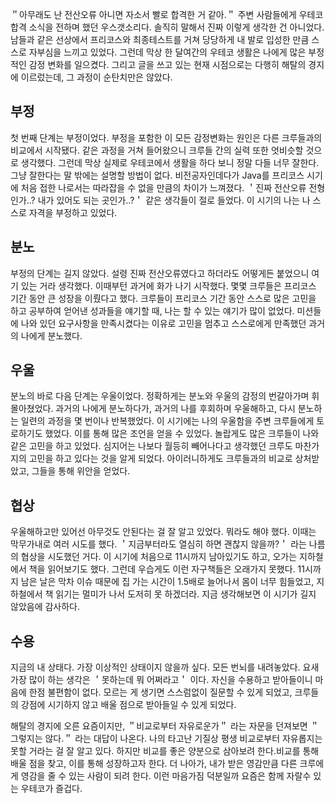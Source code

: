 
＂아무래도 난 전산오류 아니면 자소서 빨로 합격한 거 같아.＂ 주변 사람들에게 우테코 합격 소식을 전하며 했던 우스갯소리다. 
솔직히 말해서 진짜 이렇게 생각한 건 아니었다. 남들과 같은 선상에서 프리코스와 최종테스트를 거쳐 당당하게 내 발로 입성한 만큼 스스로 자부심을 느끼고 있었다. 
그런데 막상 한 달여간의 우테코 생활은 나에게 많은 부정적인 감정 변화를 일으켰다. 
그리고 글을 쓰고 있는 현재 시점으로는 다행히 해탈의 경지에 이르렀는데, 그 과정이 순탄치만은 않았다.

## 부정
첫 번째 단계는 부정이었다. 부정을 포함한 이 모든 감정변화는 원인은 다른 크루들과의 비교에서 시작됐다. 
같은 과정을 거쳐 들어왔으니 크루들 간의 실력 또한 엇비슷할 것으로 생각했다. 그런데 막상 실제로 우테코에서 생활을 하다 보니 정말 다들 너무 잘한다. 
그냥 잘한다는 말 밖에는 설명할 방법이 없다. 비전공자인데다가 Java를 프리코스 시기에 처음 접한 나로서는 따라잡을 수 없을 만큼의 차이가 느껴졌다.
＇진짜 전산오류 전형인가..? 내가 있어도 되는 곳인가..?＇ 같은 생각들이 절로 들었다.
이 시기의 나는 나 스스로 자격을 부정하고 있었다.

## 분노
부정의 단계는 길지 않았다. 설령 진짜 전산오류였다고 하더라도 어떻게든 붙었으니 여기 있는 거라 생각했다.
이때부턴 과거에 화가 나기 시작했다. 몇몇 크루들은 프리코스 기간 동안 큰 성장을 이뤘다고 했다. 
크루들이 프리코스 기간 동안 스스로 많은 고민을 하고 공부하여 얻어낸 성과들을 얘기할 때, 나는 할 수 있는 얘기가 많이 없었다. 
미션들에 나와 있던 요구사항을 만족시켰다는 이유로 고민을 멈추고 스스로에게 만족했던 과거의 나에게 분노했다.

## 우울
분노의 바로 다음 단계는 우울이었다. 정확하게는 분노와 우울의 감정의 번갈아가며 휘몰아쳤었다.
과거의 나에게 분노하다가, 과거의 나를 후회하며 우울해하고, 다시 분노하는 일련의 과정을 몇 번이나 반복했었다.
이 시기에는 나의 우울함을 주변 크루들에게 토로하기도 했었다. 이를 통해 많은 조언을 얻을 수 있었다.
놀랍게도 많은 크루들이 나와 같은 고민을 하고 있었다. 심지어는 나보다 월등히 빼어나다고 생각했던 크루도 마찬가지의 고민을 하고 있다는 것을 알게 되었다.
아이러니하게도 크루들과의 비교로 상처받았고, 그들을 통해 위안을 얻었다.

## 협상
우울해하고만 있어선 아무것도 안된다는 걸 잘 알고 있었다. 뭐라도 해야 했다. 
이때는 막무가내로 여러 시도를 했다. ＇지금부터라도 열심히 하면 괜찮지 않을까?＇ 라는 나름의 협상을 시도했던 거다.
이 시기에 처음으로 11시까지 남아있기도 하고, 오가는 지하철에서 책을 읽어보기도 했다.
그런데 우습게도 이런 자구책들은 오래가지 못했다.
11시까지 남은 날은 막차 이슈 때문에 집 가는 시간이 1.5배로 늘어나서 몸이 너무 힘들었고, 지하철에서 책 읽기는 멀미가 나서 도저히 못 하겠더라. 
지금 생각해보면 이 시기가 길지 않았음에 감사하다.

## 수용
지금의 내 상태다. 가장 이상적인 상태이지 않을까 싶다. 모든 번뇌를 내려놓았다. 
요새 가장 많이 하는 생각은 ＇못하는데 뭐 어쩌라고＇ 이다. 자신을 수용하고 받아들이니 마음에 한점 불편함이 없다. 
모르는 게 생기면 스스럼없이 질문할 수 있게 되었고, 크루들의 강점에 시기하지 않고 배울 점으로 받아들일 수 있게 되었다.

해탈의 경지에 오른 요즘이지만, ＂비교로부터 자유로운가＂ 라는 자문을 던져보면 ＂그렇지는 않다.＂ 라는 대답이 나온다.
나의 타고난 기질상 평생 비교로부터 자유롭지는 못할 거라는 걸 잘 알고 있다.
하지만 비교를 좋은 양분으로 삼아보려 한다.비교를 통해 배울 점을 찾고, 이를 통해 성장하고자 한다.
더 나아가, 내가 받은 영감만큼 다른 크루에게 영감을 줄 수 있는 사람이 되려 한다.
이런 마음가짐 덕분일까 요즘은 함께 자랄수 있는 우테코가 즐겁다.
